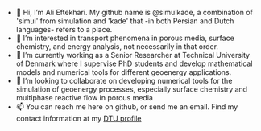 - 👋 Hi, I’m Ali Eftekhari. My github name is @simulkade, a combination of 'simul' from simulation and 'kade' that -in both Persian and Dutch languages- refers to a place.
- 👀 I’m interested in transport phenomena in porous media, surface chemistry, and energy analysis, not necessarily in that order.
- 🌱 I’m currently working as a Senior Researcher at Technical University of Denmark where I supervise PhD students and develop mathematical models and numerical tools for different geoenergy applications.
- 💞️ I’m looking to collaborate on developing numerical tools for the simulation of geoenergy processes, especially surface chemistry and multiphase reactive flow in porous media
- 📫 You can reach me here on github, or send me an email. Find my contact information at my [DTU profile](https://orbit.dtu.dk/en/persons/ali-a-eftekhari)

<!---
simulkade/simulkade is a ✨ special ✨ repository because its `README.md` (this file) appears on your GitHub profile.
You can click the Preview link to take a look at your changes.
--->
